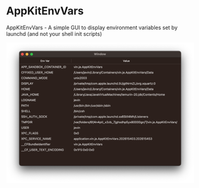 # AppKitEnvVars
AppKitEnvVars - A simple GUI to display environment variables set by launchd (and not your shell init scripts)

![Screenshot of AppKitEnvVars](docs/screenshot.png)
